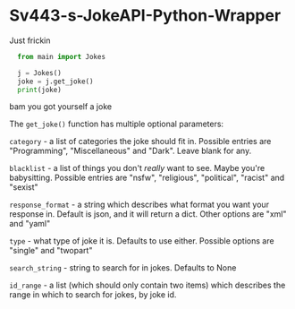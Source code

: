 # Sv443-s-JokeAPI-Python-Wrapper

Just frickin

```python
  from main import Jokes

  j = Jokes()
  joke = j.get_joke()
  print(joke)
```
bam you got yourself a joke

The `get_joke()` function has multiple optional parameters:


`category` - a list of categories the joke should fit in. Possible entries are "Programming", "Miscellaneous" and "Dark". Leave blank for any.

`blacklist` - a list of things you don't *really* want to see. Maybe you're babysitting. Possible entries are "nsfw", "religious", "political", "racist" and "sexist"

`response_format` - a string which describes what format you want your response in. Default is json, and it will return a dict. Other options are "xml" and "yaml"

`type` - what type of joke it is. Defaults to use either. Possible options are "single" and "twopart"

`search_string` - string to search for in jokes. Defaults to None

`id_range` - a list (which should only contain two items) which describes the range in which to search for jokes, by joke id.

